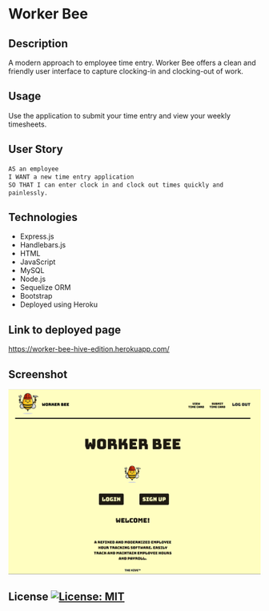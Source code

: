 # Worker Bee

## Description
A modern approach to employee time entry. Worker Bee offers a clean and friendly user interface to capture clocking-in and clocking-out of work.

## Usage
Use the application to submit your time entry and view your weekly timesheets.

## User Story
```
AS an employee
I WANT a new time entry application
SO THAT I can enter clock in and clock out times quickly and painlessly.
```

## Technologies

* Express.js
* Handlebars.js
* HTML
* JavaScript
* MySQL
* Node.js
* Sequelize ORM
* Bootstrap
* Deployed using Heroku

## Link to deployed page
https://worker-bee-hive-edition.herokuapp.com/

## Screenshot

![alt text](assets/image/capture.png)

## License [![License: MIT](https://img.shields.io/badge/License-MIT-yellow.svg)](https://opensource.org/licenses/MIT)